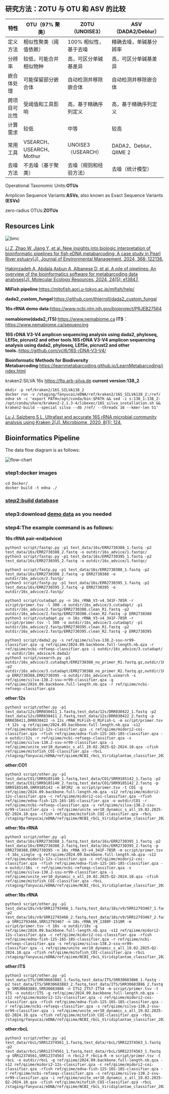 ## 研究方法：ZOTU 与 OTU 和 ASV 的比较

|特性| 	OTU（97% 聚类）        | 	ZOTU（UNOISE3）    | 	ASV（DADA2/Deblur）     |
|-----|---------------------|-------------------|------------------------|
|定义方法| 	相似性聚类（阈值依赖）        | 	100% 相似性，基于去噪    |	精确去噪，单碱基分辨率|
|分辨率| 	较低，可能合并相似物种        | 	高，可区分单碱基差异       |	高，可区分单碱基差异|
|嵌合体处理| 	可能保留部分嵌合体	| 自动检测并移除嵌合体        |	自动检测并移除嵌合体|
|跨项目可比性| 		受阈值和工具影响          | 	高，基于精确序列定义       |	高，基于精确序列定义|
|计算需求|较低                   | 	中等               |	较高|
|常用工具| 		                 VSEARCH、USEARCH、Mothur| 	UNOISE3（USEARCH） |	DADA2、Deblur、QIIME 2|
|去噪方法| 		                  不去噪（基于聚类）	| 去噪（规则和经验方法）       |	去噪（统计模型）|

Operational Taxonomic Units:**OTUs**

Amplicon Sequence Variants:**ASVs**, also known as Exact Sequence Variants **(ESVs)**

zero-radius OTUs:**ZOTUs**

## Resources Link

![bmc](./12s_16s_18s_CO1_ITS/bioinformatics.jpg)

[Li Z, Zhao W, Jiang Y, et al. New insights into biologic interpretation of bioinformatic pipelines for fish eDNA metabarcoding: A case study in Pearl River estuary[J]. Journal of Environmental Management, 2024, 368: 122136.](https://www.sciencedirect.com/science/article/pii/S0301479724021224)

[Hakimzadeh A, Abdala Asbun A, Albanese D, et al. A pile of pipelines: An overview of the bioinformatics software for metabarcoding data analyses[J]. Molecular Ecology Resources, 2024, 24(5): e13847.](https://onlinelibrary.wiley.com/doi/abs/10.1111/1755-0998.13847)

**MiFish pipeline**:https://mitofish.aori.u-tokyo.ac.jp/mifish/help/

**dada2_custom_fungal**:https://github.com/thierroll/dada2_custom_fungal

**16s rRNA demo data**:https://www.ncbi.nlm.nih.gov/bioproject/PRJEB27564

**nemabiome(dada2_ITS)**:https://www.nemabiome.ca **ITS**：https://www.nemabiome.ca/sequencing

**16S rDNA V3-V4 amplicon sequencing analysis using dada2, phyloseq, LEfSe, picrust2 and other tools.16S rDNA V3-V4 amplicon sequencing analysis using dada2, phyloseq, LEfSe, picrust2 and other tools.**:https://github.com/ycl6/16S-rDNA-V3-V4/

**Bioinformatic Methods for Biodiversity Metabarcoding**:https://learnmetabarcoding.github.io/LearnMetabarcoding/index.html

kraken2:SILVA 16s https://ftp.arb-silva.de **current version:138_2**

    mkdir -p ref/kraken2/16S_SILVA138_2
    docker run -v /staging/fanyucai/eDNA/ref/kraken2/16S_SILVA138_2:/ref/ edna sh -c 'export PATH=/opt/conda/bin:$PATH && sed -i s:138_1:138_2: /opt/conda/share/kraken2-2.1.3-4/libexec/16S_silva_installation.sh && kraken2-build --special silva --db /ref/ --threads 16 --kmer-len 51'

[Lu J, Salzberg S L. Ultrafast and accurate 16S rRNA microbial community analysis using Kraken 2[J]. Microbiome, 2020, 8(1): 124.](https://link.springer.com/article/10.1186/S40168-020-00900-2)

## Bioinformatics Pipeline

The data flow diagram is as follows:

![flow-chart](./16s_rRNA.jpg)

### step1:docker images

    cd Docker/
    docker build -t edna ./

### [step2:build database](./ref/README.md)

### step3:download [demo data](./test_data/README.md) as you needed

### step4:The example command is as follows:

**16s rRNA pair-end(advice)**

    python3 script/fastqc.py -p1 test_data/16s/ERR2730388_1.fastq -p2 test_data/16s/ERR2730388_2.fastq -o outdir/16s_advice/1.fastqc/
    python3 script/fastqc.py -p1 test_data/16s/ERR2730395_1.fastq -p2 test_data/16s/ERR2730395_2.fastq -o outdir/16s_advice/1.fastqc/

    python3 script/fastp.py -p1 test_data/16s/ERR2730388_1.fastq -p2 test_data/16s/ERR2730388_2.fastq -p ERR2730388 -o outdir/16s_advice/2.fastp/
    python3 script/fastp.py -p1 test_data/16s/ERR2730395_1.fastq -p2 test_data/16s/ERR2730395_2.fastq -p ERR2730395 -o outdir/16s_advice/2.fastp/

    python3 script/cutadapt.py -n 16s_rRNA_V3-v4_341F-785R -r script/primer.tsv -l 300 -o outdir/16s_advice/3.cutadapt/ -p1 outdir/16s_advice/2.fastp/ERR2730388.clean_R1.fastq -p2 outdir/16s_advice/2.fastp/ERR2730388.clean_R2.fastq -p ERR2730388
    python3 script/cutadapt.py -n 16s_rRNA_V3-v4_341F-785R -r script/primer.tsv -l 300 -o outdir/16s_advice/3.cutadapt/ -p1 outdir/16s_advice/2.fastp/ERR2730395.clean_R1.fastq -p2 outdir/16s_advice/2.fastp/ERR2730395.clean_R2.fastq -p ERR2730395
    
    python3 script/dada2.py -s ref/qiime/silva-138.2-ssu-nr99-classifier.qza -g ref/qiime/2024.09.backbone.full-length.nb.qza -r ref/qiime/ncbi-refseqs-classifier.qza -i outdir/16s_advice/3.cutadapt/ -o outdir/16s_advice/4.dada2/
    python3 script/usearch.py -p1 outdir/16s_advice/3.cutadapt/ERR2730388_no_primer_R1.fastq.gz,outdir/16s_advice/3.cutadapt/ERR2730395_no_primer_R1.fastq.gz -p2 outdir/16s_advice/3.cutadapt/ERR2730388_no_primer_R2.fastq.gz,outdir/16s_advice/3.cutadapt/ERR2730395_no_primer_R2.fastq.gz -p ERR2730388,ERR2730395 -o outdir/16s_advice/5.usearch -s ref/qiime/silva-138.2-ssu-nr99-classifier.qza -g ref/qiime/2024.09.backbone.full-length.nb.qza -r ref/qiime/ncbi-refseqs-classifier.qza

**other:12s**

    python3 script/other.py -p1 test_data/12s/DRR030411_1.fastq,test_data/12s/DRR030422_1.fastq -p2 test_data/12s/DRR030411_2.fastq,test_data/12s/DRR030422_2.fastq -p DRR030411,DRR030422 -n 12s_rRNA_MiFish-U_MiFish-L -m script/primer.tsv -t 12s -g ref/qiime/2024.09.backbone.full-length.nb.qza -s12 ref/qiime/midori2-12s-classifier.qza -c ref/qiime/midori2-coi-classifier.qza -rfish ref/qiime/edna-fish-12S-16S-18S-classifier.qza -o outdir/12s -r ref/qiime/ncbi-refseqs-classifier.qza -s ref/qiime/silva-138.2-ssu-nr99-classifier.qza -i ref/qiime/unite_ver10_dynamic_s_all_19.02.2025-Q2-2024.10.qza -cfish ref/qiime/mitofish_COI-classifier.qza -rbcL /staging/fanyucai/eDNA/ref/qiime/NCBI_rbcL_Viridiplantae_classifier_2021_06_14.qza

**other:CO1**

    python3 script/other.py -p1 test_data/CO1/SRR9185140_1.fastq,test_data/CO1/SRR9185142_1.fastq -p2 test_data/CO1/SRR9185140_2.fastq,test_data/CO1/SRR9185142_2.fastq -p SRR9185140,SRR9185142 -n BF2R2 -m script/primer.tsv -t CO1 -g ref/qiime/2024.09.backbone.full-length.nb.qza -s12 ref/qiime/midori2-12s-classifier.qza -c ref/qiime/midori2-coi-classifier.qza -rfish ref/qiime/edna-fish-12S-16S-18S-classifier.qza -o outdir/CO1 -r ref/qiime/ncbi-refseqs-classifier.qza -s ref/qiime/silva-138.2-ssu-nr99-classifier.qza -i ref/qiime/unite_ver10_dynamic_s_all_19.02.2025-Q2-2024.10.qza -cfish ref/qiime/mitofish_COI-classifier.qza -rbcL /staging/fanyucai/eDNA/ref/qiime/NCBI_rbcL_Viridiplantae_classifier_2021_06_14.qza

**other:16s rRNA**

    python3 script/other.py -p1 test_data/16s/ERR2730388_1.fastq,test_data/16s/ERR2730395_1.fastq -p2 test_data/16s/ERR2730388_2.fastq,test_data/16s/ERR2730395_2.fastq -p ERR2730388,ERR2730395 -n 16s_rRNA_V3-v4_341F-785R -m script/primer.tsv -t 16s_single -g ref/qiime/2024.09.backbone.full-length.nb.qza -s12 ref/qiime/midori2-12s-classifier.qza -c ref/qiime/midori2-coi-classifier.qza -rfish ref/qiime/edna-fish-12S-16S-18S-classifier.qza -o outdir/16s -r ref/qiime/ncbi-refseqs-classifier.qza -s ref/qiime/silva-138.2-ssu-nr99-classifier.qza -i ref/qiime/unite_ver10_dynamic_s_all_19.02.2025-Q2-2024.10.qza -cfish ref/qiime/mitofish_COI-classifier.qza -rbcL /staging/fanyucai/eDNA/ref/qiime/NCBI_rbcL_Viridiplantae_classifier_2021_06_14.qza

**other:18s rRNA**

    python3 script/other.py -p1 test_data/18s/v9/SRR12793466_1.fastq,test_data/18s/v9/SRR12793467_1.fastq -p2 test_data/18s/v9/SRR12793466_2.fastq,test_data/18s/v9/SRR12793467_2.fastq -p SRR12793466,SRR12793467 -n 18s_rRNA_V9_1380F-1510R -m script/primer.tsv -t 18s -o outdir/18s -g ref/qiime/2024.09.backbone.full-length.nb.qza -s12 ref/qiime/midori2-12s-classifier.qza -c ref/qiime/midori2-coi-classifier.qza -rfish ref/qiime/edna-fish-12S-16S-18S-classifier.qza -r ref/qiime/ncbi-refseqs-classifier.qza -s ref/qiime/silva-138.2-ssu-nr99-classifier.qza -i ref/qiime/unite_ver10_dynamic_s_all_19.02.2025-Q2-2024.10.qza -cfish ref/qiime/mitofish_COI-classifier.qza -rbcL /staging/fanyucai/eDNA/ref/qiime/NCBI_rbcL_Viridiplantae_classifier_2021_06_14.qza

**other:ITS**

    python3 script/other.py -p1 test_data/ITS/SRR30683883_1.fastq,test_data/ITS/SRR30683886_1.fastq -p2 test_data/ITS/SRR30683883_2.fastq,test_data/ITS/SRR30683886_2.fastq -p SRR30683883,SRR30683886 -n ITS2_ITS7-ITS4 -m script/primer.tsv -t ITS -o outdir/ITS -g ref/qiime/2024.09.backbone.full-length.nb.qza -s12 ref/qiime/midori2-12s-classifier.qza -c ref/qiime/midori2-coi-classifier.qza -rfish ref/qiime/edna-fish-12S-16S-18S-classifier.qza -r ref/qiime/ncbi-refseqs-classifier.qza -s ref/qiime/silva-138.2-ssu-nr99-classifier.qza -i ref/qiime/unite_ver10_dynamic_s_all_19.02.2025-Q2-2024.10.qza -cfish ref/qiime/mitofish_COI-classifier.qza -rbcL /staging/fanyucai/eDNA/ref/qiime/NCBI_rbcL_Viridiplantae_classifier_2021_06_14.qza

**other:rbcL**

    python3 script/other.py -p1 test_data/rbcL/SRR12374561_1.fastq,test_data/rbcL/SRR12374563_1.fastq -p2 test_data/rbcL/SRR12374561_1.fastq,test_data/rbcL/SRR12374563_1.fastq -p SRR12374561,SRR12374563 -n rbcL2-F_rbcLa-R -m script/primer.tsv -t rbcL -o outdir/rbcL -g ref/qiime/2024.09.backbone.full-length.nb.qza -s12 ref/qiime/midori2-12s-classifier.qza -c ref/qiime/midori2-coi-classifier.qza -rfish ref/qiime/edna-fish-12S-16S-18S-classifier.qza -r ref/qiime/ncbi-refseqs-classifier.qza -s ref/qiime/silva-138.2-ssu-nr99-classifier.qza -i ref/qiime/unite_ver10_dynamic_s_all_19.02.2025-Q2-2024.10.qza -cfish ref/qiime/mitofish_COI-classifier.qza -rbcL /staging/fanyucai/eDNA/ref/qiime/NCBI_rbcL_Viridiplantae_classifier_2021_06_14.qza

    